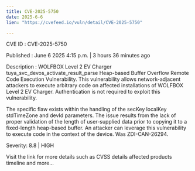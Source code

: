 ```yaml
---
title: CVE-2025-5750
date: 2025-6-6
lien: "https://cvefeed.io/vuln/detail/CVE-2025-5750"

---
```


CVE ID : CVE-2025-5750

Published :  June 6
2025
4:15 p.m. | 3 hours
36 minutes ago

Description : WOLFBOX Level 2 EV Charger tuya_svc_devos_activate_result_parse Heap-based Buffer Overflow Remote Code Execution Vulnerability. This vulnerability allows network-adjacent attackers to execute arbitrary code on affected installations of WOLFBOX Level 2 EV Charger. Authentication is not required to exploit this vulnerability.

The specific flaw exists within the handling of the secKey
localKey
stdTimeZone and devId parameters. The issue results from the lack of proper validation of the length of user-supplied data prior to copying it to a fixed-length heap-based buffer. An attacker can leverage this vulnerability to execute code in the context of the device. Was ZDI-CAN-26294.

Severity: 8.8 | HIGH

Visit the link for more details
such as CVSS details
affected products
timeline
and more...
